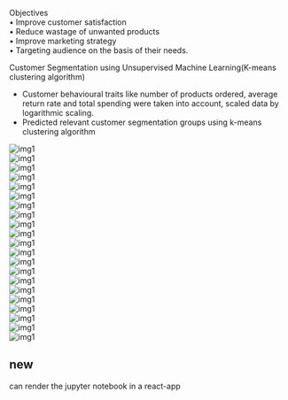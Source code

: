 Objectives<br>
• Improve customer satisfaction<br>
• Reduce wastage of unwanted products<br>
• Improve marketing strategy<br>
• Targeting audience on the basis of their needs.<br>

Customer Segmentation using Unsupervised Machine Learning(K-means clustering algorithm)<br>
  * Customer behavioural traits like number of products ordered, average return rate and total spending were taken
  into account, scaled data by logarithmic scaling.
  * Predicted relevant customer segmentation groups using k-means clustering algorithm<br>

![img1](/images/1.png)<br>
![img1](/images/2.png)<br>
![img1](/images/3.png)<br>
![img1](/images/4.png)<br>
![img1](/images/5.png)<br>
![img1](/images/6.png)<br>
![img1](/images/7.png)<br>
![img1](/images/8.png)<br>
![img1](/images/9.png)<br>
![img1](/images/10.png)<br>
![img1](/images/11.png)<br>
![img1](/images/12.png)<br>
![img1](/images/13.png)<br>
![img1](/images/14.png)<br>
![img1](/images/15.png)<br>
![img1](/images/16.png)<br>
![img1](/images/17.png)<br>
![img1](/images/18.png)<br>
![img1](/images/19.png)<br>
![img1](/images/20.png)<br>
![img1](/images/21.png)<br>

## new
can render the jupyter notebook in a react-app

